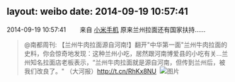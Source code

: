 layout: weibo
date: 2014-09-19 10:57:41
---
<meta name="referrer" content="no-referrer" />

2014-09-19 10:57:41  &nbsp;&nbsp;&nbsp;&nbsp;&nbsp;&nbsp; 来自 <a href="http://app.weibo.com/t/feed/22zMnn" rel="nofollow">小米手机</a>
原来兰州拉面还有国家扶持……
>  @南都周刊: 【兰州牛肉拉面源自河南!】翻开"中华第一面"兰州牛肉拉面的史料，你会惊奇地发现：这种兰州小吃，居然跟河南博爱县的小吃有关…兰州知名拉面店老板表示，“兰州牛肉拉面就是源自河南，但传到兰州后，被我们改良了。" （大河报）http://t.cn/RhKx8NU ​​​
>  ![图片](https://ww1.sinaimg.cn/large/61d7cd94jw1ekhjfb5whpj20dw099jsn.jpg)

